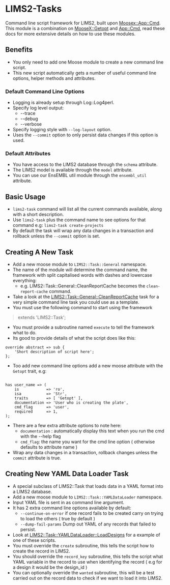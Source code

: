 # LIMS2-Tasks
Command line script framework for LIMS2, built upon [Moosex::App::Cmd](https://metacpan.org/pod/MooseX::App::Cmd).
This module is a combination on [MooseX::Getopt](https://metacpan.org/pod/MooseX::Getopt) and [App::Cmd](https://metacpan.org/pod/App::Cmd), read these docs for more extensive details on how to use these modules.

## Benefits
* You only need to add one Moose module to create a new command line script.
* This new script automatically gets a number of useful command line options, helper methods and attributes.

### Default Command Line Options
* Logging is already setup through Log::Log4perl.
* Specify log level output:
    * --trace
    * --debug
    * --verbose
* Specify logging style with `--log-layout` option.
* Uses the `--commit` option to only persist data changes if this option is used.

### Default Attributes
* You have access to the LIMS2 database through the `schema` attribute.
* The LIMS2 model is available through the `model` attribute.
* You can use our EnsEMBL util module through the `ensembl_util` attribute.

## Basic Usage
* `lims2-task` command will list all the current commands available, along with a short description.
* Use `lims2-task` plus the command name to see options for that command e.g: `lims2-task create-projects`
* By default the task will wrap any data changes in a transaction and rollback unless the `--commit` option is set.

## Creating A New Task
* Add a new moose module to `LIMS2::Task::General` namespace.
* The name of the module will determine the command name, the framework with split capitalised words with dashes and lowercase everything:
    * e.g. LIMS2::Task::General::CleanReportCache becomes the `clean-report-cache` command.
* Take a look at the [LIMS2::Task::General::CleanReportCache](https://github.com/htgt/LIMS2-Tasks/blob/devel/lib/LIMS2/Task/General/CleanReportCache.pm) task for a very simple command line task you could use as a template.
* You must use the following command to start using the framework
>extends 'LIMS2::Task';
* You must provide a subroutine named `execute` to tell the framework what to do.
* Its good to provide details of what the script does like this:

```
override abstract => sub {
    'Short description of script here';
};
```

* Too add new command line options add a new moose attribute with the `Getopt` trait, e.g:

```

has user_name => (
    is            => 'ro',
    isa           => 'Str',
    traits        => [ 'Getopt' ],
    documentation => 'User who is creating the plate',
    cmd_flag      => 'user',
    required      => 1,
);
```

* There are a few extra attribute options to note here:
    * `documentation` : automatically display this text when you run the cmd with the --help flag
    * `cmd_flag`: the name you want for the cmd line option ( otherwise defaults to attribute name )
* Wrap any data changes in a transaction, rollback changes unless the `commit` attribute is true.

## Creating New YAML Data Loader Task
* A special subclass of LIMS2::Task that loads data in a YAML format into a LIMS2 database.
* Add a new moose module to `LIMS2::Task::YAMLDataLoader` namespace.
* Input YAML file is sent in as command line argument.
* It has 2 extra command line options available by default:
    * `--continue-on-error` if one record fails to be created carry on trying to load the others ( true by default )
    * `--dump-fail-params` Dump out YAML of any records that failed to persist.
* Look at [LIMS2::Task::YAMLDataLoader::LoadDesigns](https://github.com/htgt/LIMS2-Tasks/blob/devel/lib/LIMS2/Task/YAMLDataLoader/LoadDesigns.pm) for a example of one of these scripts.
* You must override the `create` subroutine, this tells the script how to create the record in LIMS2.
* You should override the `record_key` subroutine, this tells the script what YAML variable in the record to
use when identifying the record ( e.g for a design it would be the design_id )
* You can optionally override the `wanted` subroutine, this will be a test carried out on the record data to check if we want to load it into LIMS2.
